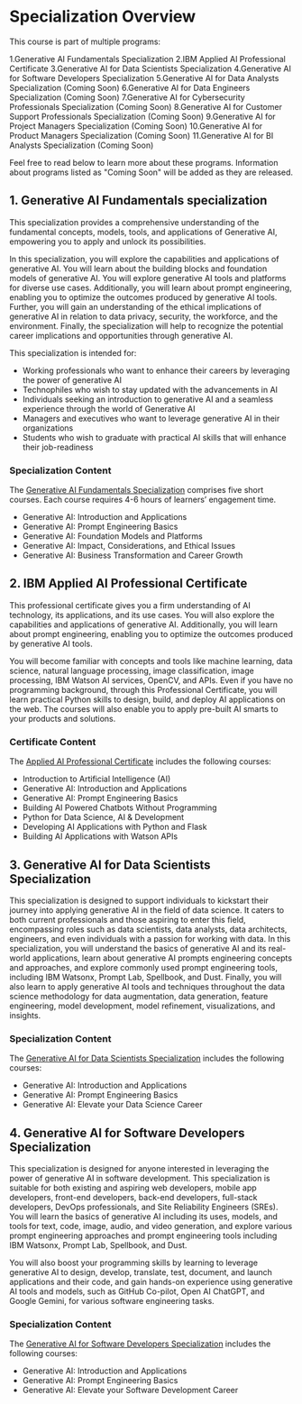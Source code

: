 # Specialization Overview

This course is part of multiple programs:  

1.Generative AI Fundamentals Specialization
2.IBM Applied AI Professional Certificate
3.Generative AI for Data Scientists Specialization
4.Generative AI for Software Developers Specialization
5.Generative AI for Data Analysts Specialization (Coming Soon)
6.Generative AI for Data Engineers Specialization (Coming Soon)
7.Generative AI for Cybersecurity Professionals Specialization (Coming Soon)
8.Generative AI for Customer Support Professionals Specialization (Coming Soon)
9.Generative AI for Project Managers Specialization (Coming Soon)
10.Generative AI for Product Managers Specialization (Coming Soon)
11.Generative AI for BI Analysts Specialization (Coming Soon)

Feel free to read below to learn more about these programs. Information about programs listed as "Coming Soon" will be added as they are released. 

## 1. Generative AI Fundamentals specialization

This specialization provides a comprehensive understanding of the fundamental concepts, models, tools, and applications of Generative AI, empowering you to apply and unlock its possibilities. 

In this specialization, you will explore the capabilities and applications of generative AI. You will learn about the building blocks and foundation models of generative AI. You will explore generative AI tools and platforms for diverse use cases. Additionally, you will learn about prompt engineering, enabling you to optimize the outcomes produced by generative AI tools. Further, you will gain an understanding of the ethical implications of generative AI in relation to data privacy, security, the workforce, and the environment. Finally, the specialization will help to recognize the potential career implications and opportunities through generative AI. 

This specialization is intended for:

- Working professionals who want to enhance their careers by leveraging the power of generative AI
- Technophiles who wish to stay updated with the advancements in AI
- Individuals seeking an introduction to generative AI and a seamless experience through the world of Generative AI
- Managers and executives who want to leverage generative AI in their organizations
- Students who wish to graduate with practical AI skills that will enhance their job-readiness

### Specialization Content 
The [Generative AI Fundamentals Specialization](https://www.coursera.org/specializations/generative-ai-for-everyone) comprises five short courses. Each course requires 4-6 hours of learners’ engagement time. 

- Generative AI: Introduction and Applications
- Generative AI: Prompt Engineering Basics
- Generative AI: Foundation Models and Platforms
- Generative AI: Impact, Considerations, and Ethical Issues
- Generative AI: Business Transformation and Career Growth

## 2. IBM Applied AI Professional Certificate
This professional certificate gives you a firm understanding of AI technology, its applications, and its use cases. You will also explore the capabilities and applications of generative AI. Additionally, you will learn about prompt engineering, enabling you to optimize the outcomes produced by generative AI tools.

You will become familiar with concepts and tools like machine learning, data science, natural language processing, image classification, image processing, IBM Watson AI services, OpenCV, and APIs. Even if you have no programming background, through this Professional Certificate, you will learn practical Python skills to design, build, and deploy AI applications on the web. The courses will also enable you to apply pre-built AI smarts to your products and solutions.

### Certificate Content 
The [Applied AI Professional Certificate](https://www.coursera.org/professional-certificates/applied-artifical-intelligence-ibm-watson-ai) includes the following courses:

- Introduction to Artificial Intelligence (AI)
- Generative AI: Introduction and Applications
- Generative AI: Prompt Engineering Basics
- Building AI Powered Chatbots Without Programming
- Python for Data Science, AI & Development
- Developing AI Applications with Python and Flask
- Building AI Applications with Watson APIs

## 3. Generative AI for Data Scientists Specialization

This specialization is designed to support individuals to kickstart their journey into applying generative AI in the field of data science. It caters to both current professionals and those aspiring to enter this field, encompassing roles such as data scientists, data analysts, data architects, engineers, and even individuals with a passion for working with data. In this specialization, you will understand the basics of generative AI and its real-world applications, learn about generative AI prompts engineering concepts and approaches, and explore commonly used prompt engineering tools, including IBM Watsonx, Prompt Lab, Spellbook, and Dust. Finally, you will also learn to apply generative AI tools and techniques throughout the data science methodology for data augmentation, data generation, feature engineering, model development, model refinement, visualizations, and insights.

### Specialization Content 

The [Generative AI for Data Scientists Specialization](https://www.coursera.org/specializations/generative-ai-for-data-scientists#courses) includes the following courses:

- Generative AI: Introduction and Applications
- Generative AI: Prompt Engineering Basics
- Generative AI: Elevate your Data Science Career

## 4. Generative AI for Software Developers Specialization

This specialization is designed for anyone interested in leveraging the power of generative AI in software development. This specialization is suitable for both existing and aspiring web developers, mobile app developers, front-end developers, back-end developers, full-stack developers, DevOps professionals, and Site Reliability Engineers (SREs). You will learn the basics of generative AI including its uses, models, and tools for text, code, image, audio, and video generation, and explore various prompt engineering approaches and prompt engineering tools including IBM Watsonx, Prompt Lab, Spellbook, and Dust.

You will also boost your programming skills by learning to leverage generative AI to design, develop, translate, test, document, and launch applications and their code, and gain hands-on experience using generative AI tools and models, such as GitHub Co-pilot, Open AI ChatGPT, and Google Gemini, for various software engineering tasks. 

### Specialization Content 

The [Generative AI for Software Developers Specialization](https://www.coursera.org/specializations/generative-ai-for-software-developers) includes the following courses:

- Generative AI: Introduction and Applications
- Generative AI: Prompt Engineering Basics
- Generative AI: Elevate your Software Development Career
  

